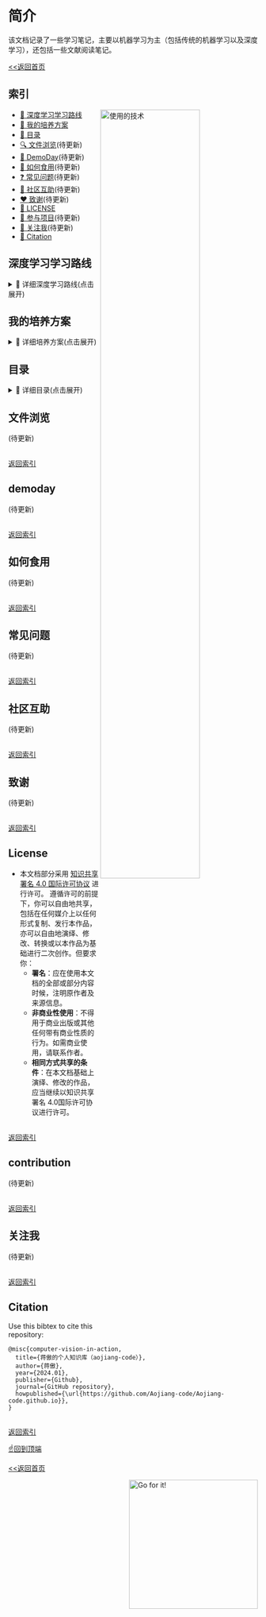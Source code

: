 # 简介

该文档记录了一些学习笔记，主要以机器学习为主（包括传统的机器学习以及深度学习），还包括一些文献阅读笔记。

[<<返回首页](README.md)


## 索引


<img align="right" src="res/ui/L0CV.png" width=63% alt="使用的技术" title="使用的技术">

- [💠 深度学习学习路线](#深度学习学习路线)
- [🌈 我的培养方案](#我的培养方案)
- [📘 目录](#目录)
- [🔍 文件浏览](#文件浏览)(待更新)
- [🌼 DemoDay](#l0cv-demoday)(待更新)
- [🔑 如何食用](#如何食用)(待更新)
- [❓ 常见问题](#常见问题)(待更新)
- [👥 社区互助](#社区互助)(待更新)
- [:heart: 致谢](#致谢)(待更新)
- [📄 LICENSE](#license)
- [👐 参与项目](#contribution)(待更新)
- [🤝 关注我](#关注我)(待更新)
- [📎 Citation](#Citation)




## 深度学习学习路线

<details><summary>📘 详细深度学习路线(点击展开)</summary>

### 第一阶段：小白(两周左右)
熟悉Python的numpy，了解Pytorch，知道tensorflow。

### 第二阶段：入门(一两个月)
熟悉Pytorch，可以复现一些简单的开源项目。

### 第三阶段：初级学徒(三个月)
可以复现GitHub上的一些开源项目。

### 第四阶段：高级学徒
可以复现一些开源论文，尤其是一区二区的文献。

### 第五阶段：初级搬运工
学会缝合模块，水论文，发表一些三区的论文。如果文采好、会讲故事的话，可以冲一下二区。

### 第六阶段：高级搬运工
可以将paperwithcode上的一些模型应用到自己的项目中。

### 第七阶段：大师
提出具有创新性，甚至里程碑式的模型和算法。

<br>
- <b>更新中 ...</b>

<br>[返回索引](#索引)
</tr>
</td>
</table>

</details>

## 我的培养方案
<details><summary>📘 详细培养方案(点击展开)</summary>

### 2023年(大三)
学会调用R包
### 2024年(大四)
- 学会调用Python的库，了解Pytorch。
- 复现一些简单的项目。

### 2025年(大五)
复现GitHub上一些开源项目。

### 2026年(研一)
- 可以复现一些开源论文，尤其是一区二区的文献。
- 学习多模态模型，最好能复现相关项目。

### 2027年(研二)
- 学会缝合模块，水论文，发表一些三区的论文。如果文采好、会讲故事的话，可以冲一下二区。
- 学会使用树莓派，并搭建至少一台个人服务器。
- 了解微信小程序开发。

### 2028年(研三)
- 将paperwithcode上的一些模型应用到自己的项目中，发表二区以上的论文。
- 学习嵌入式开发，学习如何将模型封装到单片机中。
- 学习如何开发一款微信小程序，学习如何将模型封装到小程序中。

### 2029年(博一)
- 尝试提出具有创新性，甚至里程碑式的模型和算法。
- 缝合模块，水一下论文，先保证毕业。

### 2030年(博二)
- 学会嵌入式开发，将模型封装到单片机中。
- 学习如何开发一款微信小程序，将模型封装到小程序中。

### 2031年(博三)
提出具有创新性，甚至里程碑式的模型和算法。

### 2032年(未完待续)

<br>
- <b>更新中 ...</b>

<br>[返回索引](#索引)
</tr>
</td>
</table>

</details>

## 目录

<details><summary>📘 详细目录(点击展开)</summary>
	
<table align="center">
<tr>
<td>

- <b><h4>[序言](README.md)</h4></b>

* <b><h4>统计学(待更新)</h4></b>
  * [统计学基础](01统计学\README.md)

* <b><h4>R语言机器学习与统计分析(待更新)</h4></b>
  * [R语言入门](02R语言机器学习与统计分析\01第一章_R语言入门\README.md)
  * [数据管理和探索](02R语言机器学习与统计分析\02第二章_数据管理和探索\README.md)
  * [数据可视化](02R语言机器学习与统计分析\03第三章_数据可视化\README.md)
  * [数理统计基础](02R语言机器学习与统计分析\04第四章_数理统计基础\README.md)
  * [回归分析](02R语言机器学习与统计分析\05第五章_回归分析\README.md)
  * [多元统计分析](02R语言机器学习与统计分析\06第六章_多元统计分析\README.md)
  * [时间序列分析](02R语言机器学习与统计分析\07第七章_时间序列分析\README.md)
  * [K-邻近和朴素贝叶斯](02R语言机器学习与统计分析\08第八章_K-邻近和朴素贝叶斯\README.md)
  * [决策树和集成学习](02R语言机器学习与统计分析\09第九章_决策树和集成学习\README.md)
  * [文本挖掘和社交网络分析](02R语言机器学习与统计分析\10第十章_文本挖掘和社交网络分析\README.md)
  * [支持向量机和神经网络](02R语言机器学习与统计分析\11第十一章_支持向量机和神经网络\README.md)
  * [深度学习入门](02R语言机器学习与统计分析\12第十二章_深度学习入门\README.md)


* <b><h4>Pytorch</h4></b>
  * [Pytorch快速入门](03PyTorch深度学习入门与实战\02Pytorch快速入门\README.md)
      * [Pytorch快速入门注释版](03PyTorch深度学习入门与实战\02Pytorch快速入门\添加注释\README.md)
  * [Pytorch深度神经网络及训练](03PyTorch深度学习入门与实战\03Pytorch深度神经网络及训练\README.md)
    * [Pytorch深度神经网络及训练注释版](03PyTorch深度学习入门与实战\03Pytorch深度神经网络及训练\添加注释\README.md)
  * [基于Pytorch的相关可视化工具](03PyTorch深度学习入门与实战\04基于Pytorch的相关可视化工具\README.md)
    * [基于Pytorch的相关可视化工具注释版](03PyTorch深度学习入门与实战\04基于Pytorch的相关可视化工具\添加注释\README.md)
  * [全连接神经网络-分类](03PyTorch深度学习入门与实战\05全连接神经网络_分类\README.md)
    * [全连接神经网络-分类注释版](03PyTorch深度学习入门与实战\05全连接神经网络_分类\添加注释\README.md)
  * [全连接神经网络-回归](03PyTorch深度学习入门与实战\05全连接神经网络_回归\README.md)
    * [全连接神经网络-回归注释版](03PyTorch深度学习入门与实战\05全连接神经网络_回归\添加注释\README.md)

* <b><h4>04文献阅读(待更新)</h4></b>
  * **妇产科**
    * [妇产科目录](04文献阅读\妇产科\README.md)
  * **机器学习**
    * [儿童急性肾损伤](04文献阅读\机器学习\01儿童急性肾损伤\README.md)
    * [急性脑卒中预后](04文献阅读\机器学习\02急性脑卒中预后\README.md)
  * [深度学习](04文献阅读\深度学习\README.md)

  * **05肾病(待更新)**
  * [PubMed](04文献阅读\05肾病\01PubMed\README.md)

* <b><h4>05预防专业课(待更新)</h4></b>
  * [流行病学](05预防专业课\01流行病学\README.md)
  * [第七版流行病学](05预防专业课\流行病学\03第七版流行病学\README.md)
  * [营养与食品卫生学](05预防专业课\02营养与食品卫生学\README.md)
  * [环境卫生学](05预防专业课\03环境卫生学\README.md)
  * [职业卫生与职业医学](05预防专业课\04职业卫生与职业医学\README.md)
  * 

* <b><h4>06项目复现</h4></b>
  * [食物声音分类](06项目复现\01食物声音分类\README.md)    
  * [心脏杂音](06项目复现\02心脏杂音\README.md)
  * [心电图](06项目复现\03心电图\README.md)
  * [kaggle](06项目复现\04kaggle\README.md)


* 07[**nn.labml**](07nn.labml\README.md)


* 08[英语](08英语\01考研词汇闪过\README.md)(待更新)

* 09[考研](09\考\研\README.md)(待更新)


* [学习资源](99/README.md)


<br>
- <b>更新中 ...</b>

<br>[返回索引](#索引)
</tr>
</td>
</table>

</details>


## 文件浏览
(待更新)

<br>[返回索引](#索引)

## demoday
(待更新)


<br>[返回索引](#索引)

## 如何食用
(待更新)


<br>[返回索引](#索引)

## 常见问题
(待更新)




<br>[返回索引](#索引)

## 社区互助
(待更新)



<br>[返回索引](#索引)

## 致谢
(待更新)




<br>[返回索引](#索引)

## License

- 本文档部分采用 [知识共享署名 4.0 国际许可协议](http://creativecommons.org/licenses/by/4.0/) 进行许可。 遵循许可的前提下，你可以自由地共享，包括在任何媒介上以任何形式复制、发行本作品，亦可以自由地演绎、修改、转换或以本作品为基础进行二次创作。但要求你：
  - **署名**：应在使用本文档的全部或部分内容时候，注明原作者及来源信息。
  - **非商业性使用**：不得用于商业出版或其他任何带有商业性质的行为。如需商业使用，请联系作者。
  - **相同方式共享的条件**：在本文档基础上演绎、修改的作品，应当继续以知识共享署名 4.0国际许可协议进行许可。


<br>[返回索引](#索引)


## contribution
(待更新)


<br>[返回索引](#索引)


## 关注我
(待更新)



<br>[返回索引](#索引)


## Citation


Use this bibtex to cite this repository:
```
@misc{computer-vision-in-action,
  title={蒋傲的个人知识库（aojiang-code）},
  author={蒋傲},
  year={2024.01},
  publisher={Github},
  journal={GitHub repository},
  howpublished={\url{https://github.com/Aojiang-code/Aojiang-code.github.io}},
}
```
<br>[返回索引](#索引)

[☝回到顶端](#简介)

[<<返回首页](README.md)


>   <a href="https://github.com/Charmve/computer-vision-in-action#-以用促学先会后懂-"><img align="right" alt="Go for it!" src="https://raw.githubusercontent.com/Charmve/computer-vision-in-action/dd292873828228a753a9bd2de4576dbf8cc3902c/res/ui/footer-rocket.svg" height="260" title="Do what you like, and do it best!"/></a>




